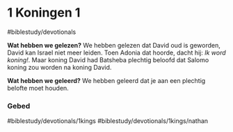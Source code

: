 # 1 Koningen 1
#biblestudy/devotionals 


**Wat hebben we gelezen?**
We hebben gelezen dat David oud is geworden, David kan Israel niet meer leiden. Toen Adonia dat hoorde, dacht hij: *Ik word koning!*. Maar koning David had Batsheba plechtig beloofd dat Salomo koning zou worden na koning David.


**Wat hebben we geleerd?**
We hebben geleerd dat je aan een plechtig belofte moet houden.

### Gebed 

#biblestudy/devotionals/1kings #biblestudy/devotionals/1kings/nathan




